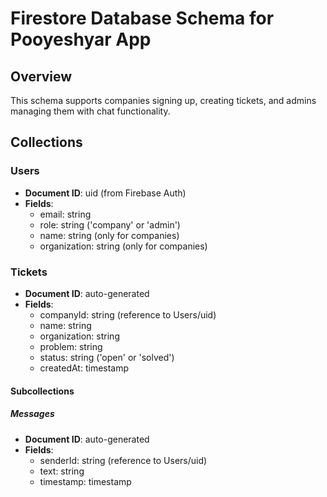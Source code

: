 # Firestore Database Schema for Pooyeshyar App

## Overview

This schema supports companies signing up, creating tickets, and admins managing them with chat functionality.

## Collections

### Users

- **Document ID**: uid (from Firebase Auth)
- **Fields**:
  - email: string
  - role: string ('company' or 'admin')
  - name: string (only for companies)
  - organization: string (only for companies)

### Tickets

- **Document ID**: auto-generated
- **Fields**:
  - companyId: string (reference to Users/uid)
  - name: string
  - organization: string
  - problem: string
  - status: string ('open' or 'solved')
  - createdAt: timestamp

#### Subcollections

##### Messages

- **Document ID**: auto-generated
- **Fields**:
  - senderId: string (reference to Users/uid)
  - text: string
  - timestamp: timestamp
